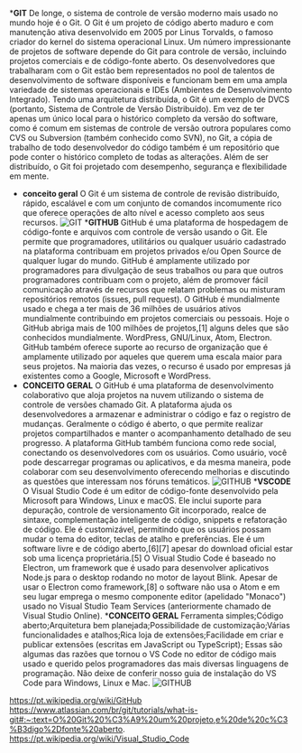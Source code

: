 *__GIT__
De longe, o sistema de controle de versão moderno mais usado no mundo hoje é o Git. O Git é um projeto de código aberto maduro e com manutenção ativa desenvolvido em 2005 por Linus Torvalds, o famoso criador do kernel do sistema operacional Linux. Um número impressionante de projetos de software depende do Git para controle de versão, incluindo projetos comerciais e de código-fonte aberto. Os desenvolvedores que trabalharam com o Git estão bem representados no pool de talentos de desenvolvimento de software disponíveis e funcionam bem em uma ampla variedade de sistemas operacionais e IDEs (Ambientes de Desenvolvimento Integrado).
Tendo uma arquitetura distribuída, o Git é um exemplo de DVCS (portanto, Sistema de Controle de Versão Distribuído). Em vez de ter apenas um único local para o histórico completo da versão do software, como é comum em sistemas de controle de versão outrora populares como CVS ou Subversion (também conhecido como SVN), no Git, a cópia de trabalho de todo desenvolvedor do código também é um repositório que pode conter o histórico completo de todas as alterações.
Além de ser distribuído, o Git foi projetado com desempenho, segurança e flexibilidade em mente.
* __conceito geral__
O Git é um sistema de controle de revisão distribuído, rápido, escalável e com um conjunto de comandos incomumente rico que oferece operações de alto nível e acesso completo aos seus recursos.
![GIT](https://www.alura.com.br/artigos/assets/git-flow-o-que-e-como-quando-utilizar/git-flow-o-que-e-como-quando-utilizar.png)
*__GITHUB__
GitHub é uma plataforma de hospedagem de código-fonte e arquivos com controle de versão usando o Git. Ele permite que programadores, utilitários ou qualquer usuário cadastrado na plataforma contribuam em projetos privados e/ou Open Source de qualquer lugar do mundo. GitHub é amplamente utilizado por programadores para divulgação de seus trabalhos ou para que outros programadores contribuam com o projeto, além de promover fácil comunicação através de recursos que relatam problemas ou misturam repositórios remotos (issues, pull request).
O GitHub é mundialmente usado e chega a ter mais de 36 milhões de usuários ativos mundialmente contribuindo em projetos comerciais ou pessoais. Hoje o GitHub abriga mais de 100 milhões de projetos,[1] alguns deles que são conhecidos mundialmente. WordPress, GNU/Linux, Atom, Electron. GitHub também oferece suporte ao recurso de organização que é amplamente utilizado por aqueles que querem uma escala maior para seus projetos. Na maioria das vezes, o recurso é usado por empresas já existentes como a Google, Microsoft e WordPress.
* __CONCEITO GERAL__
O GitHub é uma plataforma de desenvolvimento colaborativo que aloja projetos na nuvem utilizando o sistema de controle de versões chamado Git. A plataforma ajuda os desenvolvedores a armazenar e administrar o código e faz o registro de mudanças. Geralmente o código é aberto, o que permite realizar projetos compartilhados e manter o acompanhamento detalhado de seu progresso. A plataforma GitHub também funciona como rede social, conectando os desenvolvedores com os usuários. Como usuário, você pode descarregar programas ou aplicativos, e da mesma maneira, pode colaborar com seu desenvolvimento oferecendo melhorias e discutindo as questões que interessam nos fóruns temáticos.
![GITHUB](https://enotas.com.br/blog/wp-content/uploads/2021/02/GitHub.jpg)
*__VSCODE__
O Visual Studio Code é um editor de código-fonte desenvolvido pela Microsoft para Windows, Linux e macOS. Ele inclui suporte para depuração, controle de versionamento Git incorporado, realce de sintaxe, complementação inteligente de código, snippets e refatoração de código. Ele é customizável, permitindo que os usuários possam mudar o tema do editor, teclas de atalho e preferências. Ele é um software livre e de código aberto,[6][7] apesar do download oficial estar sob uma licença proprietária.[5]
O Visual Studio Code é baseado no Electron, um framework que é usado para desenvolver aplicativos Node.js para o desktop rodando no motor de layout Blink. Apesar de usar o Electron como framework,[8] o software não usa o Atom e em seu lugar emprega o mesmo componente editor (apelidado "Monaco") usado no Visual Studio Team Services (anteriormente chamado de Visual Studio Online).
*__CONCEITO GERAL__
Ferramenta simples;Código aberto;Arquitetura bem planejada;Possibilidade de customização;Várias funcionalidades e atalhos;Rica loja de extensões;Facilidade em criar e publicar extensões (escritas em JavaScript ou TypeScript);
Essas são algumas das razões que tornou o VS Code no editor de código mais usado e querido pelos programadores das mais diversas linguagens de programação.
Não deixe de conferir nosso guia de instalação do VS Code para Windows, Linux e Mac.
![GITHUB](https://encrypted-tbn0.gstatic.com/images?q=tbn:ANd9GcRR8fsF6Si5L0BdIQVVHqGBmLn8_XGWfz-1Pgu8jDUNbw&s)

https://pt.wikipedia.org/wiki/GitHub
https://www.atlassian.com/br/git/tutorials/what-is-git#:~:text=O%20Git%20%C3%A9%20um%20projeto,e%20de%20c%C3%B3digo%2Dfonte%20aberto.
https://pt.wikipedia.org/wiki/Visual_Studio_Code
